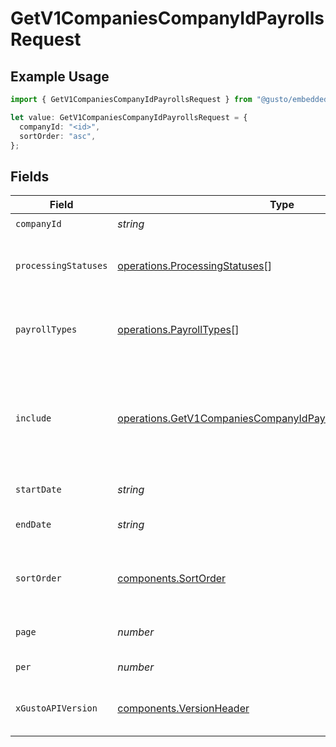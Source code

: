 # GetV1CompaniesCompanyIdPayrollsRequest

## Example Usage

```typescript
import { GetV1CompaniesCompanyIdPayrollsRequest } from "@gusto/embedded-api/models/operations/getv1companiescompanyidpayrolls.js";

let value: GetV1CompaniesCompanyIdPayrollsRequest = {
  companyId: "<id>",
  sortOrder: "asc",
};
```

## Fields

| Field                                                                                                                                                                                                                                                                                                                                                                        | Type                                                                                                                                                                                                                                                                                                                                                                         | Required                                                                                                                                                                                                                                                                                                                                                                     | Description                                                                                                                                                                                                                                                                                                                                                                  | Example                                                                                                                                                                                                                                                                                                                                                                      |
| ---------------------------------------------------------------------------------------------------------------------------------------------------------------------------------------------------------------------------------------------------------------------------------------------------------------------------------------------------------------------------- | ---------------------------------------------------------------------------------------------------------------------------------------------------------------------------------------------------------------------------------------------------------------------------------------------------------------------------------------------------------------------------- | ---------------------------------------------------------------------------------------------------------------------------------------------------------------------------------------------------------------------------------------------------------------------------------------------------------------------------------------------------------------------------- | ---------------------------------------------------------------------------------------------------------------------------------------------------------------------------------------------------------------------------------------------------------------------------------------------------------------------------------------------------------------------------- | ---------------------------------------------------------------------------------------------------------------------------------------------------------------------------------------------------------------------------------------------------------------------------------------------------------------------------------------------------------------------------- |
| `companyId`                                                                                                                                                                                                                                                                                                                                                                  | *string*                                                                                                                                                                                                                                                                                                                                                                     | :heavy_check_mark:                                                                                                                                                                                                                                                                                                                                                           | The UUID of the company                                                                                                                                                                                                                                                                                                                                                      |                                                                                                                                                                                                                                                                                                                                                                              |
| `processingStatuses`                                                                                                                                                                                                                                                                                                                                                         | [operations.ProcessingStatuses](../../models/operations/processingstatuses.md)[]                                                                                                                                                                                                                                                                                             | :heavy_minus_sign:                                                                                                                                                                                                                                                                                                                                                           | Whether to include processed and/or unprocessed payrolls in the response, defaults to processed, for multiple attributes comma separate the values, i.e. `?processing_statuses=processed,unprocessed`                                                                                                                                                                        |                                                                                                                                                                                                                                                                                                                                                                              |
| `payrollTypes`                                                                                                                                                                                                                                                                                                                                                               | [operations.PayrollTypes](../../models/operations/payrolltypes.md)[]                                                                                                                                                                                                                                                                                                         | :heavy_minus_sign:                                                                                                                                                                                                                                                                                                                                                           | Whether to include regular and/or off_cycle payrolls in the response, defaults to regular, for multiple attributes comma separate the values, i.e. `?payroll_types=regular,off_cycle`                                                                                                                                                                                        |                                                                                                                                                                                                                                                                                                                                                                              |
| `include`                                                                                                                                                                                                                                                                                                                                                                    | [operations.GetV1CompaniesCompanyIdPayrollsQueryParamInclude](../../models/operations/getv1companiescompanyidpayrollsqueryparaminclude.md)[]                                                                                                                                                                                                                                 | :heavy_minus_sign:                                                                                                                                                                                                                                                                                                                                                           | Include the requested attribute in the response. The risk_blockers option will include submission_blockers and credit_blockers if applicable. The reversals option will include reversal payroll UUIDs if applicable. In v2023-04-01 totals are no longer included by default. For multiple attributes comma separate the values, i.e. `?include=totals,payroll_status_meta` |                                                                                                                                                                                                                                                                                                                                                                              |
| `startDate`                                                                                                                                                                                                                                                                                                                                                                  | *string*                                                                                                                                                                                                                                                                                                                                                                     | :heavy_minus_sign:                                                                                                                                                                                                                                                                                                                                                           | Return payrolls whose pay period is after the start date                                                                                                                                                                                                                                                                                                                     |                                                                                                                                                                                                                                                                                                                                                                              |
| `endDate`                                                                                                                                                                                                                                                                                                                                                                    | *string*                                                                                                                                                                                                                                                                                                                                                                     | :heavy_minus_sign:                                                                                                                                                                                                                                                                                                                                                           | Return payrolls whose pay period is before the end date. If left empty, defaults to today's date.                                                                                                                                                                                                                                                                            |                                                                                                                                                                                                                                                                                                                                                                              |
| `sortOrder`                                                                                                                                                                                                                                                                                                                                                                  | [components.SortOrder](../../models/components/sortorder.md)                                                                                                                                                                                                                                                                                                                 | :heavy_minus_sign:                                                                                                                                                                                                                                                                                                                                                           | A string indicating whether to sort resulting events in ascending (asc) or descending (desc) chronological order. Events are sorted by their `timestamp`. Defaults to asc if left empty.                                                                                                                                                                                     | asc                                                                                                                                                                                                                                                                                                                                                                          |
| `page`                                                                                                                                                                                                                                                                                                                                                                       | *number*                                                                                                                                                                                                                                                                                                                                                                     | :heavy_minus_sign:                                                                                                                                                                                                                                                                                                                                                           | The page that is requested. When unspecified, will load all objects unless endpoint forces pagination.                                                                                                                                                                                                                                                                       |                                                                                                                                                                                                                                                                                                                                                                              |
| `per`                                                                                                                                                                                                                                                                                                                                                                        | *number*                                                                                                                                                                                                                                                                                                                                                                     | :heavy_minus_sign:                                                                                                                                                                                                                                                                                                                                                           | Number of objects per page. For majority of endpoints will default to 25                                                                                                                                                                                                                                                                                                     |                                                                                                                                                                                                                                                                                                                                                                              |
| `xGustoAPIVersion`                                                                                                                                                                                                                                                                                                                                                           | [components.VersionHeader](../../models/components/versionheader.md)                                                                                                                                                                                                                                                                                                         | :heavy_minus_sign:                                                                                                                                                                                                                                                                                                                                                           | Determines the date-based API version associated with your API call. If none is provided, your application's [minimum API version](https://docs.gusto.com/embedded-payroll/docs/api-versioning#minimum-api-version) is used.                                                                                                                                                 |                                                                                                                                                                                                                                                                                                                                                                              |
